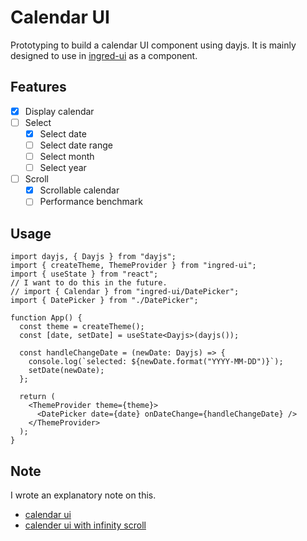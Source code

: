 # Calendar UI

Prototyping to build a calendar UI component using dayjs.
It is mainly designed to use in [ingred-ui](https://github.com/voyagegroup/ingred-ui) as a component.

## Features

- [x] Display calendar
- [ ] Select
  - [x] Select date
  - [ ] Select date range
  - [ ] Select month
  - [ ] Select year
- [ ] Scroll
  - [x] Scrollable calendar
  - [ ] Performance benchmark

## Usage

```tsx
import dayjs, { Dayjs } from "dayjs";
import { createTheme, ThemeProvider } from "ingred-ui";
import { useState } from "react";
// I want to do this in the future.
// import { Calendar } from "ingred-ui/DatePicker";
import { DatePicker } from "./DatePicker";

function App() {
  const theme = createTheme();
  const [date, setDate] = useState<Dayjs>(dayjs());

  const handleChangeDate = (newDate: Dayjs) => {
    console.log(`selected: ${newDate.format("YYYY-MM-DD")}`);
    setDate(newDate);
  };

  return (
    <ThemeProvider theme={theme}>
      <DatePicker date={date} onDateChange={handleChangeDate} />
    </ThemeProvider>
  );
}
```

## Note

I wrote an explanatory note on this.

- [calendar ui](https://dev.takurinton.com/tech/frontend/calender-ui-prototype.html)
- [calender ui with infinity scroll](https://dev.takurinton.com/tech/frontend/calender-ui-prototype-with-scroll.html)
